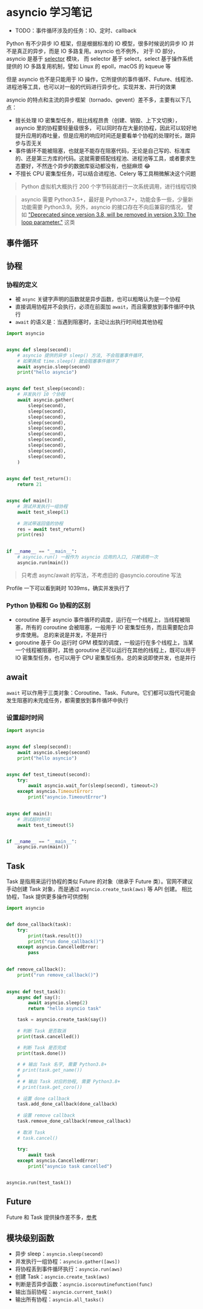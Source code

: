 # asyncio 学习笔记

- TODO：事件循环涉及的任务：IO、定时、callback

Python 有不少异步 IO 框架，但是根据标准的 IO 模型，很多时候说的异步 IO 并不是真正的异步，而是 IO 多路复用。asyncio 也不例外，
对于 IO 部分，asyncio 是基于 [selector](https://github.com/python/cpython/blob/3.9/Lib/asyncio/selector_events.py) 模块，
而 selector 基于 select，select 基于操作系统提供的 IO 多路复用机制，譬如 Linux 的 epoll，macOS 的 kqueue 等

但是 asyncio 也不是只能用于 IO 操作，它所提供的事件循环、Future、线程池、进程池等工具，也可以对一般的代码进行异步化，实现并发、并行的效果

asyncio 的特点和主流的异步框架（tornado、gevent）差不多，主要有以下几点：

- 擅长处理 IO 密集型任务，相比线程昂贵（创建、销毁、上下文切换），asyncio 里的协程要轻量级很多，
可以同时存在大量的协程，因此可以较好地提升应用的吞吐量，但是应用的响应时间还是要看单个协程的处理时长，跟异步与否无关
- 事件循环不能被阻塞，也就是不能存在阻塞代码，无论是自己写的、标准库的、还是第三方库的代码。这就需要搭配线程池、进程池等工具，或者要求生态要好，不然连个异步的数据库驱动都没有，也挺麻烦 😂
- 不擅长 CPU 密集型任务，可以结合进程池、Celery 等工具稍微解决这个问题

> Python 虚拟机大概执行 200 个字节码就进行一次系统调用，进行线程切换

> asyncio 需要 Python3.5+，最好是 Python3.7+，功能会多一些，少量新功能需要 Python3.9。另外，asyncio 的接口存在不向后兼容的情况，
> 譬如 ["Deprecated since version 3.8, will be removed in version 3.10: The loop parameter."](https://docs.python.org/3/library/asyncio-task.html#asyncio.sleep) 这类

## 事件循环



## 协程

### 协程的定义

- 被 `async` 关键字声明的函数就是异步函数，也可以粗略认为是一个协程
- 直接调用协程并不会执行，必须在前面加 `await`，而且需要放到事件循环中执行
- `await` 的语义是：当遇到阻塞时，主动让出执行时间给其他协程

```python
import asyncio


async def sleep(second):
    # asyncio 提供的异步 sleep() 方法, 不会阻塞事件循环,
    # 如果换成 time.sleep() 就会阻塞事件循环了
    await asyncio.sleep(second)    
    print("hello asyncio")


async def test_sleep(second):
    # 并发执行 10 个协程
    await asyncio.gather(
        sleep(second),
        sleep(second),
        sleep(second),
        sleep(second),
        sleep(second),
        sleep(second),
        sleep(second),
        sleep(second),
        sleep(second),
        sleep(second),
    )
    

async def test_return():
    return 21


async def main():    
    # 测试并发执行一组协程
    await test_sleep(1)
    
    # 测试带返回值的协程
    res = await test_return()
    print(res)

    
if __name__ == "__main__":
    # asyncio.run() 一般作为 asyncio 应用的入口, 只被调用一次
    asyncio.run(main())
```

> 只考虑 async/await 的写法，不考虑旧的 @asyncio.coroutine 写法

Profile 一下可以看到耗时 1039ms，确实并发执行了

### Python 协程和 Go 协程的区别

- coroutine 基于 asyncio 事件循环的调度，运行在一个线程上，当线程被阻塞，所有的 coroutine 会被阻塞，一般用于 IO 密集型任务，而且需要配合异步库使用。
总的来说是并发，不是并行
- goroutine 基于 Go 运行时 GPM 模型的调度，一般运行在多个线程上，当某一个线程被阻塞时，其他 goroutine 还可以运行在其他的线程上，既可以用于 IO 密集型任务，也可以用于
CPU 密集型任务。总的来说即使并发，也是并行

## await

`await` 可以作用于三类对象：Coroutine、Task、Future。它们都可以指代可能会发生阻塞的未完成任务，都需要放到事件循环中执行

### 设置超时时间

```python
import asyncio


async def sleep(second):
    await asyncio.sleep(second)
    print("hello asyncio")


async def test_timeout(second):
    try:
        await asyncio.wait_for(sleep(second), timeout=2)
    except asyncio.TimeoutError:
        print("asyncio.TimeoutError")
        

async def main():
    # 测试超时时间
    await test_timeout(5)


if __name__ == "__main__":
    asyncio.run(main())
```

## Task

Task 是指用来运行协程的类似 Future 的对象（继承于 Future 类）。官网不建议手动创建 Task 对象，而是通过 `asyncio.create_task(aws)` 等 API 创建。
相比协程，Task 提供更多操作可供控制

```python
import asyncio


def done_callback(task):
    try:
        print(task.result())
        print("run done_callback()")
    except asyncio.CancelledError:
        pass
    

def remove_callback():
    print("run remove_callback()")
    

async def test_task():
    async def say():
        await asyncio.sleep(2)
        return "hello asyncio task"

    task = asyncio.create_task(say())
    
    # 判断 Task 是否取消
    print(task.cancelled())

    # 判断 Task 是否完成
    print(task.done())
    
    # # 输出 Task 名字, 需要 Python3.8+
    # print(task.get_name())
    # 
    # # 输出 Task 对应的协程, 需要 Python3.8+
    # print(task.get_coro())
    
    # 设置 done callback
    task.add_done_callback(done_callback)
    
    # 设置 remove callback
    task.remove_done_callback(remove_callback)
    
    # 取消 Task
    # task.cancel()
    
    try:
        await task
    except asyncio.CancelledError:
        print("asyncio task cancelled")


asyncio.run(test_task())
```

## Future

Future 和 Task 提供操作差不多，[参考](https://docs.python.org/3/library/asyncio-future.html#future-object)

## 模块级别函数

- 异步 sleep：`asyncio.sleep(second)`
- 并发执行一组协程：`asyncio.gather([aws])`
- 将协程丢到事件循环执行：`asyncio.run(aws)`
- 创建 Task：`asyncio.create_task(aws)`
- 判断是否异步函数：`asyncio.iscoroutinefunction(func)`
- 输出当前协程：`asyncio.current_task()`
- 输出所有协程：`asyncio.all_tasks()`
